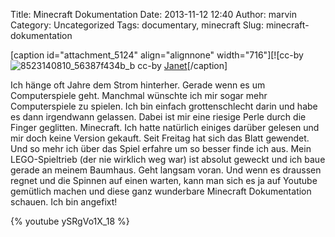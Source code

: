 Title: Minecraft Dokumentation
Date: 2013-11-12 12:40
Author: marvin
Category: Uncategorized
Tags: documentary, minecraft
Slug: minecraft-dokumentation

[caption id="attachment\_5124" align="alignnone" width="716"][![cc-by
![8523140810_56387f434b_b]({filename}/images/8523140810_56387f434b_b.jpg)
cc-by
[Janet](https://secure.flickr.com/photos/13698839@N00/8523140810/in/photolist-dZajPC-dZamMb-9XU7Um-c6CjhS-d8tWdw-dC3guk-bm1Px6-bm1PF6-8q76f8-dmi38W-9sBMJC-9sBMJy-ab2uo5-8UmcwB-grzdLw-grypk7-bb2W1X-bb2VVn-gJ4Ghv-bb2VX8-dZ4zH8-bfXeee-bb2W4z-bb2VTX-dZ4Fw2-b9xtJa-bb2VZz-bb2W2M-bb2W6a-9Ur2w5-b9xt4T-b9xttT-b9xtgF-djStGX-djSuD1-djStav-eUf3QH-erQcgS-dtJHJB-djStkn-djSukq-9MwnkJ-aa8xML-dgR1Ke-bW5238-cdrkVh-bW51jV-9vjXFF-bgGPJM-8JpYrq-b1X5DP)[/caption]

Ich hänge oft Jahre dem Strom hinterher. Gerade wenn es um
Computerspiele geht. Manchmal wünschte ich mir sogar mehr Computerspiele
zu spielen. Ich bin einfach grottenschlecht darin und habe es dann
irgendwann gelassen. Dabei ist mir eine riesige Perle durch die Finger
geglitten. Minecraft. Ich hatte natürlich einiges darüber gelesen und
mir doch keine Version gekauft. Seit Freitag hat sich das Blatt
gewendet. Und so mehr ich über das Spiel erfahre um so besser finde ich
aus. Mein LEGO-Spieltrieb (der nie wirklich weg war) ist absolut geweckt
und ich baue gerade an meinem Baumhaus. Geht langsam voran. Und wenn es
draussen regnet und die Spinnen auf einen warten, kann man sich es ja
auf Youtube gemütlich machen und diese ganz wunderbare Minecraft
Dokumentation schauen. Ich bin angefixt!

{% youtube ySRgVo1X_18 %}

